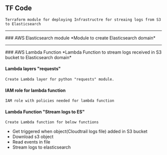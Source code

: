 ## TF Code
 `Terraform module for deploying Infrastructre for streaing logs from S3 to Elasticsearch`

<hr>
### AWS Elasticsearch module
*Module to create Elasticsearch domain*

<hr>
### AWS Lambda Function
*Lambda Function to stream logs received in S3 bucket to Elasticsearch domain*

#### Lambda layers "requests"
`Create Lambda layer for python "requests" module.`

#### IAM role for lambda function
`IAM role with policies needed for lambda function`

#### Lambda Function "Stream logs to ES"
`Create Lambda function for below functions`
- Get triggered when object(Cloudtrail logs file) added in S3 bucket 
- Download s3 object 
- Read events in file 
- Stream logs to elasticsearch 
